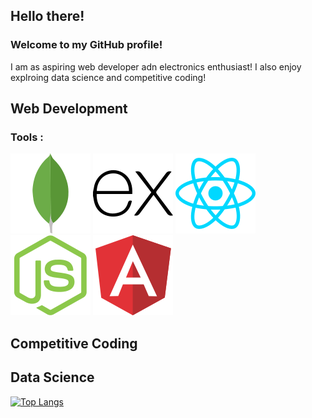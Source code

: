 ## Hello there!

### Welcome to my GitHub profile!
I am as aspiring web developer adn electronics enthusiast! I also enjoy explroing data science and competitive coding!

## Web Development
### Tools :
![](/images/mongodb-icon.svg)
![](/images/expressjs-icon.svg)
![](/images/reactjs-icon.svg)
![](/images/nodejs-icon.svg)
![](/images/angular-icon.svg)
## Competitive Coding

## Data Science

[![Top Langs](https://github-readme-stats.vercel.app/api/top-langs/?username=SidhaantThakker&layout=compact)](https://github.com/anuraghazra/github-readme-stats)


